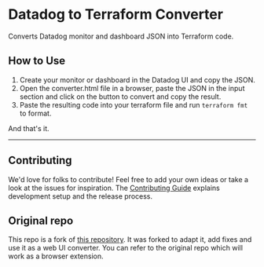 # Datadog to Terraform Converter

Converts Datadog monitor and dashboard JSON into Terraform code.

## How to Use

1. Create your monitor or dashboard in the Datadog UI and copy the JSON.
1. Open the converter.html file in a browser, paste the JSON in the input section and click on the button to convert and copy the result.
1. Paste the resulting code into your terraform file and run `terraform fmt` to format.

And that's it.

---

## Contributing

We'd love for folks to contribute! Feel free to add your own ideas or take a look at the issues for inspiration. The [Contributing Guide](CONTRIBUTING.md) explains development setup and the release process.

## Original repo
This repo is a fork of [this repository](https://github.com/laurmurclar/datadog-to-terraform). It was forked to adapt it, add fixes and use it as a web UI converter.
You can refer to the original repo which will work as a browser extension.
